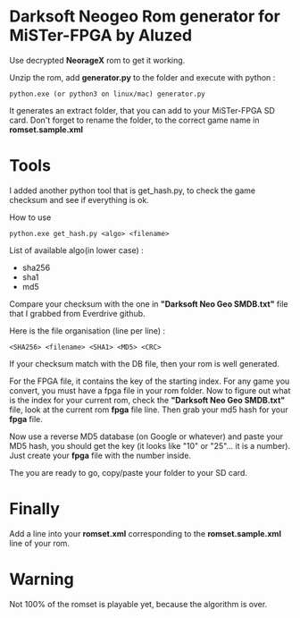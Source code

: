 # Darksoft Neogeo Rom generator for MiSTer-FPGA by Aluzed

Use decrypted **NeorageX** rom to get it working. 

Unzip the rom, add **generator.py** to the folder and execute with python : 
```
python.exe (or python3 on linux/mac) generator.py
```

It generates an extract folder, that you can add to your MiSTer-FPGA SD card.
Don't forget to rename the folder, to the correct game name in **romset.sample.xml**

# Tools

I added another python tool that is get_hash.py, to check the game checksum and see if everything is ok.

How to use 

```
python.exe get_hash.py <algo> <filename>
```

List of available algo(in lower case) : 
* sha256
* sha1 
* md5

Compare your checksum with the one in **"Darksoft Neo Geo SMDB.txt"** file that I grabbed from Everdrive github.

Here is the file organisation (line per line) : 
```
<SHA256> <filename> <SHA1> <MD5> <CRC>
```

If your checksum match with the DB file, then your rom is well generated.

For the FPGA file, it contains the key of the starting index. For any game you convert, you must have a fpga file in your rom folder. 
Now to figure out what is the index for your current rom, check the **"Darksoft Neo Geo SMDB.txt"** file, look at the current rom **fpga** file line.
Then grab your md5 hash for your **fpga** file. 

Now use a reverse MD5 database (on Google or whatever) and paste your MD5 hash, you should get the key (it looks like "10" or "25"... it is a number).
Just create your **fpga** file with the number inside.

The you are ready to go, copy/paste your folder to your SD card.

# Finally

Add a line into your **romset.xml** corresponding to the **romset.sample.xml** line of your rom.

# Warning

Not 100% of the romset is playable yet, because the algorithm is over.
